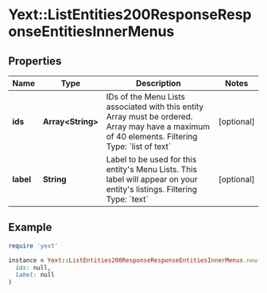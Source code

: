 # Yext::ListEntities200ResponseResponseEntitiesInnerMenus

## Properties

| Name | Type | Description | Notes |
| ---- | ---- | ----------- | ----- |
| **ids** | **Array&lt;String&gt;** | IDs of the Menu Lists associated with this entity   Array must be ordered.  Array may have a maximum of 40 elements.   Filtering Type: &#x60;list of text&#x60; | [optional] |
| **label** | **String** | Label to be used for this entity&#39;s Menu Lists. This label will appear on your entity&#39;s listings.  Filtering Type: &#x60;text&#x60; | [optional] |

## Example

```ruby
require 'yext'

instance = Yext::ListEntities200ResponseResponseEntitiesInnerMenus.new(
  ids: null,
  label: null
)
```

